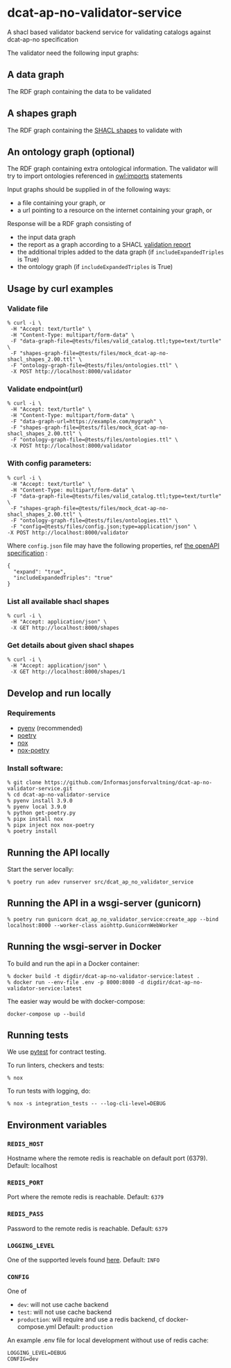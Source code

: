 # dcat-ap-no-validator-service
A shacl based validator backend service for validating catalogs against dcat-ap-no specification

The validator need the following input graphs:
## A data graph
The RDF graph containing the data to be validated

## A shapes graph
The RDF graph containing the [SHACL shapes](https://www.w3.org/TR/shacl/) to validate with

## An ontology graph (optional)
The RDF graph containing extra ontological information. The validator will try to import
ontologies referenced in [owl:imports](https://www.w3.org/TR/owl-ref/#imports-def) statements

Input graphs should be supplied in of the following ways:
 - a file containing your graph, or
 - a url pointing to a resource on the internet containing your graph, or

Response will be a RDF graph consisting of
 - the input data graph
 - the report as a graph according to a SHACL [validation report](https://www.w3.org/TR/shacl/#validation-report)
 - the additional triples added to the data graph (if `includeExpandedTriples` is True)
 - the ontology graph (if `includeExpandedTriples` is True)

## Usage by curl examples
### Validate file
```
% curl -i \
 -H "Accept: text/turtle" \
 -H "Content-Type: multipart/form-data" \
 -F "data-graph-file=@tests/files/valid_catalog.ttl;type=text/turtle" \
 -F "shapes-graph-file=@tests/files/mock_dcat-ap-no-shacl_shapes_2.00.ttl" \
 -F "ontology-graph-file=@tests/files/ontologies.ttl" \
 -X POST http://localhost:8000/validator
```
### Validate endpoint(url)
```
% curl -i \
 -H "Accept: text/turtle" \
 -H "Content-Type: multipart/form-data" \
 -F "data-graph-url=https://example.com/mygraph" \
 -F "shapes-graph-file=@tests/files/mock_dcat-ap-no-shacl_shapes_2.00.ttl" \
 -F "ontology-graph-file=@tests/files/ontologies.ttl" \
 -X POST http://localhost:8000/validator
```
### With config parameters:
```
% curl -i \
 -H "Accept: text/turtle" \
 -H "Content-Type: multipart/form-data" \
 -F "data-graph-file=@tests/files/valid_catalog.ttl;type=text/turtle" \
 -F "shapes-graph-file=@tests/files/mock_dcat-ap-no-shacl_shapes_2.00.ttl" \
 -F "ontology-graph-file=@tests/files/ontologies.ttl" \
 -F "config=@tests/files/config.json;type=application/json" \
-X POST http://localhost:8000/validator
```
Where `config.json` file may have the following properties, ref [the openAPI specification](./dcat_ap_no_validator_service.yaml) :
```
{
  "expand": "true",
  "includeExpandedTriples": "true"
}
```
### List all available shacl shapes
```
% curl -i \
 -H "Accept: application/json" \
 -X GET http://localhost:8000/shapes
 ```
### Get details about given shacl shapes
 ```
 % curl -i \
  -H "Accept: application/json" \
  -X GET http://localhost:8000/shapes/1
  ```
## Develop and run locally
### Requirements
- [pyenv](https://github.com/pyenv/pyenv) (recommended)
- [poetry](https://python-poetry.org/)
- [nox](https://nox.thea.codes/en/stable/)
- [nox-poetry](https://pypi.org/project/nox-poetry/)

### Install software:
```
% git clone https://github.com/Informasjonsforvaltning/dcat-ap-no-validator-service.git
% cd dcat-ap-no-validator-service
% pyenv install 3.9.0
% pyenv local 3.9.0
% python get-poetry.py
% pipx install nox
% pipx inject nox nox-poetry
% poetry install
```
## Running the API locally
Start the server locally:
```
% poetry run adev runserver src/dcat_ap_no_validator_service
```
## Running the API in a wsgi-server (gunicorn)
```
% poetry run gunicorn dcat_ap_no_validator_service:create_app --bind localhost:8000 --worker-class aiohttp.GunicornWebWorker
```
## Running the wsgi-server in Docker
To build and run the api in a Docker container:
```
% docker build -t digdir/dcat-ap-no-validator-service:latest .
% docker run --env-file .env -p 8000:8080 -d digdir/dcat-ap-no-validator-service:latest
```
The easier way would be with docker-compose:
```
docker-compose up --build
```
## Running tests
We use [pytest](https://docs.pytest.org/en/latest/) for contract testing.

To run linters, checkers and tests:
```
% nox
```
To run tests with logging, do:
```
% nox -s integration_tests -- --log-cli-level=DEBUG
```
## Environment variables
### `REDIS_HOST`
Hostname where the remote redis is reachable on default port (6379).
Default: localhost
### `REDIS_PORT`
Port where the remote redis is reachable.
Default: `6379`
### `REDIS_PASS`
Password to the remote redis is reachable.
Default: `6379`
### `LOGGING_LEVEL`
One of the supported levels found [here](https://docs.python.org/3/library/logging.html#levels).
Default: `INFO`
### `CONFIG`
One of
- `dev`: will not use cache backend
- `test`: will not use cache backend
- `production`: will require and use a redis backend, cf docker-compose.yml
Default: `production`

An example .env file for local development without use of redis cache:
```
LOGGING_LEVEL=DEBUG
CONFIG=dev
```
